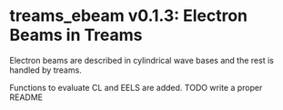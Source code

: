 # treams_ebeam v0.1.3: Electron Beams in Treams

Electron beams are described in cylindrical wave bases and the rest is handled by treams.

Functions to evaluate CL and EELS are added.
TODO write a proper README